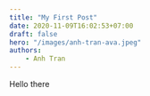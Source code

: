 ```yaml
---
title: "My First Post"
date: 2020-11-09T16:02:53+07:00
draft: false
hero: "/images/anh-tran-ava.jpeg"
authors:
    - Anh Tran
---
```


Hello there